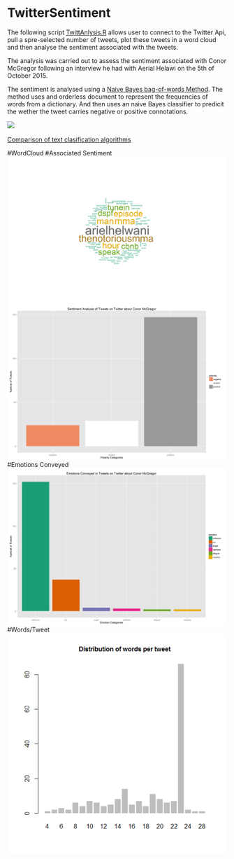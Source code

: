 # TwitterSentiment

The following script [TwittAnlysis.R](https://github.com/MarcusoHanlon/TwitterSentiment/blob/master/TwittAnalysis.R) allows user to connect to the Twitter Api, pull a spre-selected number of tweets, plot these tweets in a word cloud and then analyse the sentiment associated with the tweets.

The analysis was carried out to assess the sentiment associated with Conor McGregor following an interview he had with Aerial Helawi on the 5th of October 2015.

The sentiment is analysed using a [Naive Bayes bag-of-words Method](https://en.wikipedia.org/wiki/Bag-of-words_model). The method uses and orderless document to represent the frequencies of words from a dictionary. And then uses an naive Bayes classifier to predicit the wether the tweet carries negative or positive connotations.

<img src="http://www.saedsayad.com/images/Bayes_rule.png" align="Centre"/>

[Comparison of text clasification algorithms](http://www.inf.ed.ac.uk/teaching/courses/inf2b/learnnotes/inf2b-learn-note07-2up.pdf)

#WordCloud
<img src="https://raw.githubusercontent.com/MarcusoHanlon/TwitterSentiment/master/MachineLearningCloud.png" align="Left"/>
#Associated Sentiment
<img src="https://raw.githubusercontent.com/MarcusoHanlon/TwitterSentiment/master/Sentiment.png" align="middle"/>
#Emotions Conveyed
<img src="https://raw.githubusercontent.com/MarcusoHanlon/TwitterSentiment/master/Emotions.png" align="middle"/>
#Words/Tweet
<img src="https://raw.githubusercontent.com/MarcusoHanlon/TwitterSentiment/master/words.png" align="middle"/>
